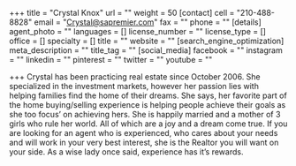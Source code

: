 +++
title = "Crystal Knox"
url = ""
weight = 50
[contact]
cell = "210-488-8828"
email = "Crystal@sapremier.com"
fax = ""
phone = ""
[details]
agent_photo = ""
languages = []
license_number = ""
license_type = []
office = []
specialty = []
title = ""
website = ""
[search_engine_optimization]
meta_description = ""
title_tag = ""
[social_media]
facebook = ""
instagram = ""
linkedin = ""
pinterest = ""
twitter = ""
youtube = ""

+++
Crystal has been practicing real estate since October 2006. She specialized in the investment markets, however her passion lies with helping families find the home of their dreams. She says, her favorite part of the home buying/selling experience is helping people achieve their goals as she too focus’ on achieving hers. She is happily married and a mother of 3 girls who rule her world. All of which are a joy and a dream come true. If you are looking for an agent who is experienced, who cares about your needs and will work in your very best interest, she is the Realtor you will want on your side.  As a wise lady once said, experience has it’s rewards.